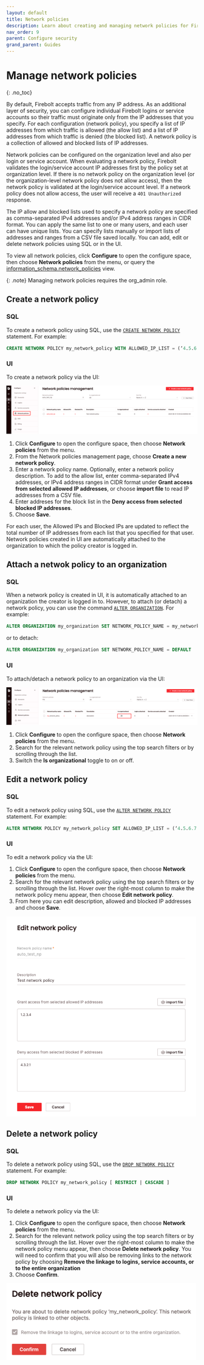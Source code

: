 ```yaml
---
layout: default
title: Network policies
description: Learn about creating and managing network policies for Firebolt.
nav_order: 9
parent: Configure security
grand_parent: Guides
---
```


# Manage network policies
{: .no_toc}

By default, Firebolt accepts traffic from any IP address. As an additional layer of security, you can configure individual Firebolt logins or service accounts so their traffic must originate only from the IP addresses that you specify. For each configuration (network policy), you specify a list of IP addresses from which traffic is allowed (the allow list) and a list of IP addresses from which traffic is denied (the blocked list). A network policy is a collection of allowed and blocked lists of IP addresses.

Network policies can be configured on the organization level and also per login or service account. When evaluating a network policy, Firebolt validates the login/service account IP addresses first by the policy set at organization level. If there is no network policy on the organization level (or the organization-level network policy does not allow access), then the network policy is validated at the login/service account level. If a network policy does not allow access, the user will receive a `401 Unauthorized` response.

The IP allow and blocked lists used to specify a network policy are specified as comma-separated IPv4 addresses and/or IPv4 address ranges in CIDR format. You can apply the same list to one or many users, and each user can have unique lists. You can specify lists manually or import lists of addresses and ranges from a CSV file saved locally. You can add, edit or delete network policies using SQL or in the UI. 

To view all network policies, click **Configure** to open the configure space, then choose **Network policies** from the menu, or query the [information_schema.network_policies](../../sql_reference/information-schema/network_policies.md) view. 

{: .note}
Managing network policies requires the org_admin role.

## Create a network policy

### SQL 
To create a network policy using SQL, use the [`CREATE NETWORK POLICY`](../../sql_reference/commands/data-definition/create-network-policy.md) statement. For example:

```sql
CREATE NETWORK POLICY my_network_policy WITH ALLOWED_IP_LIST = (‘4.5.6.1’, ‘2.4.5.1’) BLOCKED_IP_LIST = ('6.7.8.1') DESCRIPTION = 'my new network policy'
```

### UI
To create a network policy via the UI:

![Configure > Network policies](../../assets/images/networkpoliciespage.png)

1. Click **Configure** to open the configure space, then choose **Network policies** from the menu.
2. From the Network policies management page, choose **Create a new network policy**. 
3. Enter a network policy name. Optionally, enter a network policy description. To add to the allow list, enter comma-separated IPv4 addresses, or IPv4 address ranges in CIDR format under **Grant access from selected allowed IP addresses**, or choose **import file** to read IP addresses from a CSV file. 
4. Enter addreses for the block list in the **Deny access from selected blocked IP addresses**. 
5. Choose **Save**.

For each user, the Allowed IPs and Blocked IPs are updated to reflect the total number of IP addresses from each list that you specified for that user. Network policies created in UI are automatically attached to the organization to which the policy creator is logged in. 

## Attach a netwok policy to an organization

### SQL 
When a network policy is created in UI, it is automatically attached to an organization the creator is logged in to. However, to attach (or detach) a network policy, you can use the command [`ALTER ORGANIZATION`](../../sql_reference/commands/data-definition/alter-organization.md). For example: 

```sql
ALTER ORGANIZATION my_organization SET NETWORK_POLICY_NAME = my_network_policy
```
or to detach: 

```sql
ALTER ORGANIZATION my_organization SET NETWORK_POLICY_NAME = DEFAULT
```

### UI
To attach/detach a network policy to an organization via the UI:

![Configure > Network policies](../../assets/images/networkpoliciespagetoggle.png)
1. Click **Configure** to open the configure space, then choose **Network policies** from the menu.
2. Search for the relevant network policy using the top search filters or by scrolling through the list.
3. Switch the **Is organizational** toggle to on or off.

## Edit a network policy

### SQL 
To edit a network policy using SQL, use the [`ALTER NETWORK POLICY`](../../sql_reference/commands/data-definition/alter-network-policy.md) statement. For example:

```sql
ALTER NETWORK POLICY my_network_policy SET ALLOWED_IP_LIST = (‘4.5.6.7’, ‘2.4.5.7’) BLOCKED_IP_LIST = (‘6.7.8.9’) DESCRIPTION = 'updated network policy'
```

### UI
To edit a network policy via the UI:
1. Click **Configure** to open the configure space, then choose **Network policies** from the menu.
2. Search for the relevant network policy using the top search filters or by scrolling through the list. Hover over the right-most column to make the network policy menu appear, then choose **Edit network policy**. 
3. From here you can edit description, allowed and blocked IP addresses and choose **Save**.

<img src="../../assets/images/editnetworkpolicy.png" alt="Edit network policy" width="500"/>

## Delete a network policy

### SQL
To delete a network policy using SQL, use the [`DROP NETWORK POLICY`](../../sql_reference/commands/data-definition/drop-network-policy.md) statement. For example:

```sql
DROP NETWORK POLICY my_network_policy [ RESTRICT | CASCADE ]
```

### UI
To delete a network policy via the UI: 

1. Click **Configure** to open the configure space, then choose **Network policies** from the menu.
2. Search for the relevant network policy using the top search filters or by scrolling through the list. Hover over the right-most column to make the network policy menu appear, then choose **Delete network policy**. You will need to confirm that you will also be removing links to the network policy by choosing **Remove the linkage to logins, service accounts, or to the entire organization**
3. Choose **Confirm**.

<img src="../../assets/images/deletenetworkpolicy.png" alt="Delete network policy" width="500"/>